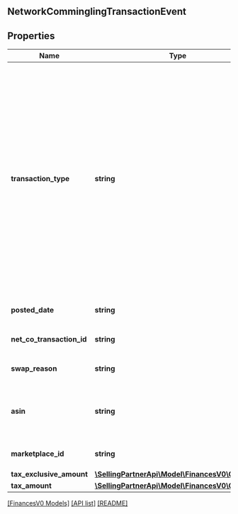 ## NetworkComminglingTransactionEvent

## Properties

Name | Type | Description | Notes
------------ | ------------- | ------------- | -------------
**transaction_type** | **string** | The type of network item swap.<br><br>Possible values:<br><br>* NetCo - A Fulfillment by Amazon inventory pooling transaction. Available only in the India marketplace.<br><br>* ComminglingVAT - A commingling VAT transaction. Available only in the UK, Spain, France, Germany, and Italy marketplaces. | [optional]
**posted_date** | **string** | A date string in ISO 8601 format. | [optional]
**net_co_transaction_id** | **string** | The identifier for the network item swap. | [optional]
**swap_reason** | **string** | The reason for the network item swap. | [optional]
**asin** | **string** | The Amazon Standard Identification Number (ASIN) of the swapped item. | [optional]
**marketplace_id** | **string** | The marketplace in which the event took place. | [optional]
**tax_exclusive_amount** | [**\SellingPartnerApi\Model\FinancesV0\Currency**](Currency.md) |  | [optional]
**tax_amount** | [**\SellingPartnerApi\Model\FinancesV0\Currency**](Currency.md) |  | [optional]

[[FinancesV0 Models]](../) [[API list]](../../Api) [[README]](../../../README.md)
